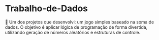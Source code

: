 # Trabalho-de-Dados
🎲 Um dos projetos que desenvolvi: um jogo simples baseado na soma de dados. O objetivo é aplicar lógica de programação de forma divertida, utilizando geração de números aleatórios e estruturas de controle.
